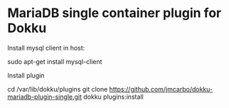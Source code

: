 MariaDB single container plugin for Dokku
========================

Install mysql client in host:

sudo apt-get install mysql-client

Install plugin

cd /var/lib/dokku/plugins
git clone https://github.com/jmcarbo/dokku-mariadb-plugin-single.git
dokku plugins:install
